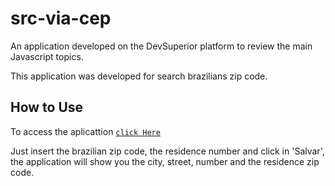 # src-via-cep

An application developed on the DevSuperior platform to review the main Javascript topics.

This application was developed for search brazilians zip code.

## How to Use

To access the aplicattion [`click Here`](https://carlosportella16.github.io/src-via-cep/)

Just insert the brazilian zip code, the residence number and click in 'Salvar',
the application will show you the city, street, number and the residence zip code.

